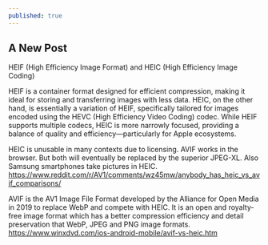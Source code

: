```yaml
---
published: true
---
```

## A New Post

HEIF (High Efficiency Image Format) and HEIC (High Efficiency Image Coding)

HEIF is a container format designed for efficient compression, making it ideal for storing and transferring images with less data. 
HEIC, on the other hand, is essentially a variation of HEIF, specifically tailored for images encoded using the HEVC (High Efficiency Video Coding) codec.
While HEIF supports multiple codecs, HEIC is more narrowly focused, providing a balance of quality and efficiency—particularly for Apple ecosystems.

HEIC is unusable in many contexts due to licensing. AVIF works in the browser. But both will eventually be replaced by the superior JPEG-XL.
Also Samsung smartphones take pictures in HEIC.
  https://www.reddit.com/r/AV1/comments/wz45mw/anybody_has_heic_vs_avif_comparisons/
  
AVIF is the AV1 Image File Format developed by the Alliance for Open Media in 2019 to replace WebP and compete with HEIC. It is an open and royalty-free image format which has a better compression efficiency and detail preservation that WebP, JPEG and PNG image formats.
  https://www.winxdvd.com/ios-android-mobile/avif-vs-heic.htm
